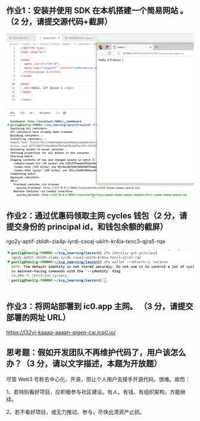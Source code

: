 ## 作业1：安装并使用 SDK 在本机搭建一个简易网站 。（2 分，请提交源代码+截屏）

<img src="./img/01-simple-site.jpg"/>

## 作业2：通过优惠码领取主网 cycles 钱包（2 分，请提交身份的 principal id，和钱包余额的截屏）

rgo2y-aptif-zbldh-zia4p-iyrdi-csoaj-uklrh-kr4ia-tenc3-qjra5-rqe

<img src="./img/gaollg-principal.jpg"/>

## 作业3：将网站部署到 ic0.app 主网。 （3 分，请提交部署的网址 URL）

<https://l32yl-kaaaa-aaaan-qjgeq-cai.icp0.io/>

## 思考题：假如开发团队不再维护代码了，用户该怎么办？（3 分，请以文字描述，本题为开放题）

尽管 Web3 号称去中心化、开源，但让个人用户去接手开源代码，很难。故而：

1、若特别看好项目，应积极参与社区建设。有人、有钱、有组织架构，方能继续。

2、若不看好项目，或无力推动、参与，尽快出清资产止损。
